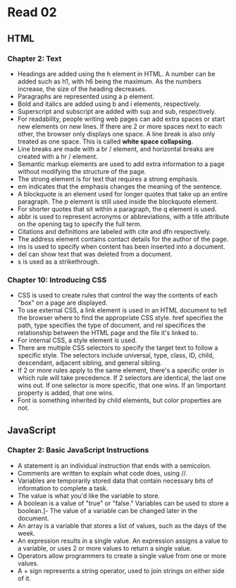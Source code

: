 # Read 02
## HTML
### Chapter 2: Text
- Headings are added using the h element in HTML. A number can be added such as h1, with h6 being the maximum. As the numbers increase, the size of the heading decreases.
- Paragraphs are represented using a p element.
- Bold and italics are added using b and i elements, respectively.
- Superscript and subscript are added with sup and sub, respectively. 
- For readability, people writing web pages can add extra spaces or start new elements on new lines. If there are 2 or more spaces next to each other, the browser only displays one space. A line break is also only treated as one space. This is called **white space collapsing**.
- Line breaks are made with a 
br / element, and horizontal breaks are created with a hr / element.
- Semantic markup elements are used to add extra information to a page without modifying the structure of the page.
- The strong element is for text that requires a strong emphasis.
- em indicates that the emphasis changes the meaning of the sentence.
- A blockquote is an element used for longer quotes that take up an entire paragraph. The p element is still used inside the blockquote element.
- For shorter quotes that sit within a paragraph, the q element is used. 
- abbr is used to represent acronyms or abbreviations, with a title attribute on the opening tag to specify the full term.
- Citations and definitions are labeled with cite and dfn respectively. 
- The address element contains contact details for the author of the page.
- ins is used to specify when content has been inserted into a document.
- del can show text that was deleted from a document.
- s is used as a strikethrough.

### Chapter 10: Introducing CSS
- CSS is used to create rules that control the way the contents of each "box" on a page are displayed.
- To use external CSS, a link element is used in an HTML document to tell the browser where to find the appropriate CSS style. href specifies the path, type specifies the type of document, and rel specifices the relationship between the HTML page and the file it's linked to.
- For internal CSS, a style element is used.
- There are multiple CSS selectors to specify the target text to follow a specific style. The selectors include universal, type, class, ID, child, descendant, adjacent sibling, and general sibling.
- If 2 or more rules apply to the same element, there's a specific order in which rule will take precedence. If 2 selectors are identical, the last one wins out. If one selector is more specific, that one wins. If an !important property is added, that one wins.
- Font is something inherited by child elements, but color properties are not.

## JavaScript
### Chapter 2: Basic JavaScript Instructions
- A statement is an individual instruction that ends with a semicolon. 
- Comments are written to explain what code does, using //.
- Variables are temporarily stored data that contain necessary bits of information to complete a task.
- The value is what you'd like the variable to store.
- A boolean is a value of "true" or "false." Variables can be used to store a boolean.]- The value of a variable can be changed later in the document.
- An array is a variable that stores a list of values, such as the days of the week.
- An expression results in a single value. An expression assigns a value to a variable, or uses 2 or more values to return a single value.
- Operators allow programmers to create a single value from one or more values. 
- A + sign represents a string operator, used to join strings on either side of it.


